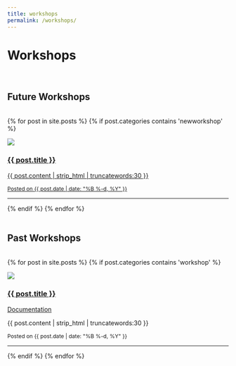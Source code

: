 ```yaml
---
title: workshops
permalink: /workshops/
---
```


# **Workshops**
<br>

## Future Workshops
<br>
<div class="content list">
  {% for post in site.posts %}
    {% if post.categories contains 'newworkshop' %}
    <div class="list-item">
      <p class="list-post-title">
        <a href="{{ post.url | prepend: site.baseurl }}">
            <div class="row">
                <div class="col-sm-4">
                <img src="/{% if post.header-img %}{{ post.header-img }}{% else %}{{ site.header-img }}{% endif %}">
                </div>
                <div class="col-sm-8">
                    <h3 class="post-title">
                      {{ post.title }}
                    </h3>
                    <p class="list-post-title" >
                      {{ post.content | strip_html | truncatewords:30 }}
                    </p>
                    <p class="list-detail" style="font-size: 0.87em;">
                      Posted on {{ post.date | date: "%B %-d, %Y" }}
                    </p>
                </div>  
            </div>
            <hr/>
        </a>
      </p>
    </div>
    {% endif %}
  {% endfor %}
</div>
<br>

## Past Workshops
<br>
<div class="content list">
  {% for post in site.posts %}
    {% if post.categories contains 'workshop' %}
    <div class="list-item">
      <p class="list-post-title">
        <a href="{{ post.url | prepend: site.baseurl }}">
            <div class="row">
                <div class="col-sm-4">
                    <img src="/{% if post.header-img %}{{ post.header-img }}{% else %}{{ site.header-img }}{% endif %}">
                </div>
                <div class="col-sm-8">
                    <h3 class="post-title">
                      {{ post.title }}
                    </h3>
                    <p class="list-detail" >
                      <a class="documentation" href="{{ post.docu }}"><i class="fa fa-book"></i> Documentation</a>
                    </p>
                    <p class="list-post-title" >
                      {{ post.content | strip_html | truncatewords:30 }}
                    </p>
                    <p class="list-detail" style="font-size: 0.87em;">
                      Posted on {{ post.date | date: "%B %-d, %Y" }}
                    </p>
                </div>  
            </div>
            <hr/>
        </a>
      </p>
    </div>
    {% endif %}
  {% endfor %}
</div>
